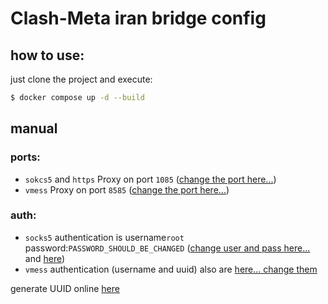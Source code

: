 # Clash-Meta iran bridge config

## how to use:
just clone the project and execute:
```bash 
$ docker compose up -d --build
```

## manual
### ports:
- `sokcs5` and `https`  Proxy on port `1085` ([change the port here...](./docker-compose.yml#L22))
- `vmess` Proxy on port `8585` ([change the port here...](./docker-compose.yml#L23))

### auth:
- `socks5` authentication is username`root` password:`PASSWORD_SHOULD_BE_CHANGED` ([change user and pass here...](./config-master.yaml#L63) and [here](./docker-compose.yml#L12)) 
- `vmess` authentication (username and uuid) also are [here... change them](./config-master.yaml#L72)

generate UUID online [here](https://www.uuidgenerator.net/version4)
